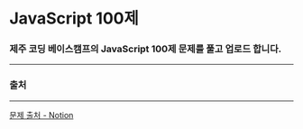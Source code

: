 # **JavaScript 100제**

### 제주 코딩 베이스캠프의 JavaScript 100제 문제를 풀고 업로드 합니다.

------

###  **출처**

------

[문제 출처 - Notion](https://www.notion.so/JS-100-94d97d294dd14c9b911a02c840fa9f2d) 
